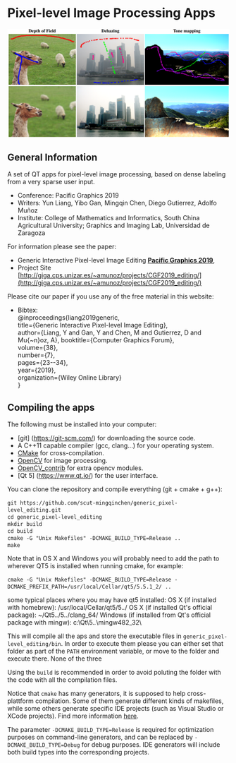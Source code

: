 # Pixel-level Image Processing Apps
![teaser](paper-teaser.png "Paper Teasear")

## General Information
A set of QT apps for pixel-level image processing, based on dense labeling from a very sparse user input.
- Conference: Pacific Graphics 2019
- Writers:  Yun Liang, Yibo Gan, Mingqin Chen, Diego Gutierrez, Adolfo Muñoz
- Institute: College of Mathematics and Informatics, South China Agricultural University; Graphics and Imaging Lab, Universidad de Zaragoza

For information please see the paper:
 - Generic Interactive Pixel-level Image Editing
   [**Pacific Graphics 2019**](http://giga.cps.unizar.es/~amunoz/projects/CGF2019_editing/CGF2019_editing.pdfv),
 - Project Site [http://giga.cps.unizar.es/~amunoz/projects/CGF2019_editing/](http://giga.cps.unizar.es/~amunoz/projects/CGF2019_editing/)

Please cite our paper if you use any of the free material in this website:
- Bibtex:<br>
@inproceedings{liang2019generic,<br>
  title={Generic Interactive Pixel-level Image Editing},<br>
  author={Liang, Y and Gan, Y and Chen, M and Gutierrez, D and Mu{\~n}oz, A},
  booktitle={Computer Graphics Forum},<br>
  volume={38},<br>
  number={7},<br>
  pages={23--34},<br>
  year={2019},<br>
  organization={Wiley Online Library}<br>
}
## Compiling the apps

The following must be installed into your computer:
* [git] (https://git-scm.com/) for downloading the source code.
* A C++11 capable compiler (gcc, clang...) for your operating system.
* [CMake](https://cmake.org/) for cross-compilation.
* [OpenCV](http://opencv.org/) for image processing.
* [OpenCV_contrib](https://github.com/opencv/opencv_contrib) for extra opencv modules.
* [Qt 5] (https://www.qt.io/) for the user interface.

You can clone the repository and compile everything (git + cmake + g++):
```
git https://github.com/scut-mingqinchen/generic_pixel-level_editing.git
cd generic_pixel-level_editing
mkdir build
cd build
cmake -G "Unix Makefiles" -DCMAKE_BUILD_TYPE=Release ..
make
```
Note that in OS X and Windows you will probably need to add the path to wherever QT5 is installed when running cmake, for example:
```
cmake -G "Unix Makefiles" -DCMAKE_BUILD_TYPE=Release -DCMAKE_PREFIX_PATH=/usr/local/Cellar/qt5/5.5.1_2/ ..
```
some typical places where you may have qt5 installed:
OS X (if installed with homebrew): /usr/local/Cellar/qt5/5.*.*/
OS X (if installed Qt's official package): ~/Qt5.*.*/5.*.*/clang_64/
Windows (if installed from Qt's official package with mingw): c:\Qt\5.*.*\mingw482_32\


This will compile all the aps and store the executable files in `generic_pixel-level_editing/bin`. In order to execute them please you can either set that folder as part of the `PATH` environment variable, or move to the folder and execute there. None of the three

Using the `build` is recommended in order to avoid poluting the folder with the code with all the compilation files.

Notice that `cmake` has many generators, it is supposed to help cross-plattform compilation. Some of them generate different kinds of makefiles, while some others generate specific IDE projects (such as Visual Studio or XCode projects). Find more information [here](https://cmake.org/cmake/help/v3.0/manual/cmake-generators.7.html).

The parameter `-DCMAKE_BUILD_TYPE=Release` is required for optimization purposes on command-line generators, and can be replaced by `-DCMAKE_BUILD_TYPE=Debug` for debug purposes. IDE generators will include both build types into the corresponding projects.


